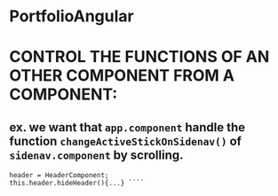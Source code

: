 # PortfolioAngular

# CONTROL THE FUNCTIONS OF AN OTHER COMPONENT FROM A COMPONENT:

## ex. we want that ``app.component`` handle the function ````changeActiveStickOnSidenav()```` of ```sidenav.component``` by scrolling.
````import {header.component} from '.header/header.component'; 
header = HeaderComponent;
this.header.hideHeader(){...} ````